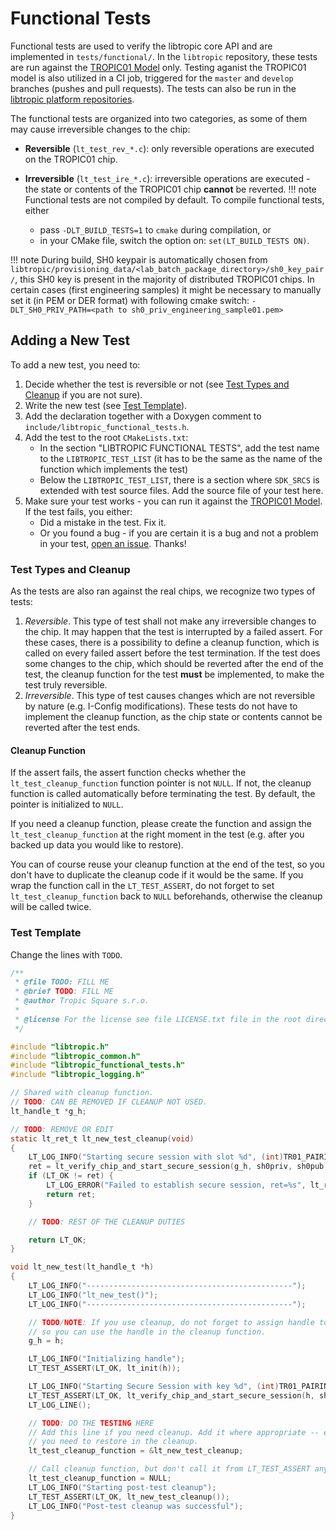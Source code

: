 # Functional Tests
Functional tests are used to verify the libtropic core API and are implemented in `tests/functional/`. In the `libtropic` repository, these tests are run against the [TROPIC01 Model](../other/tropic01_model.md) only. Testing aganist the TROPIC01 model is also utilized in a CI job, triggered for the `master` and `develop` branches (pushes and pull requests). The tests can also be run in the [libtropic platform repositories](https://github.com/tropicsquare/libtropic#get-started).

The functional tests are organized into two categories, as some of them may cause irreversible changes to the chip:

- **Reversible** (`lt_test_rev_*.c`): only reversible operations are executed on the TROPIC01 chip.
- **Irreversible** (`lt_test_ire_*.c`): irreversible operations are executed - the state or contents of the TROPIC01 chip **cannot** be reverted.
!!! note
    Functional tests are not compiled by default. To compile functional tests, either

    - pass `-DLT_BUILD_TESTS=1` to `cmake` during compilation, or
    - in your CMake file, switch the option on: `set(LT_BUILD_TESTS ON)`.

!!! note
    During build, SH0 keypair is automatically chosen from `libtropic/provisioning_data/<lab_batch_package_directory>/sh0_key_pair/`, this SH0 key is present in the majority of distributed TROPIC01 chips. In certain cases (first   engineering samples) it might be necessary to manually set it (in PEM or DER format) with following cmake switch: `-DLT_SH0_PRIV_PATH=<path to sh0_priv_engineering_sample01.pem>`

## Adding a New Test
To add a new test, you need to:

1. Decide whether the test is reversible or not (see [Test Types and Cleanup](#test-types-and-cleanup) if you are not sure).
2. Write the new test (see [Test Template](#test-template)).
3. Add the declaration together with a Doxygen comment to `include/libtropic_functional_tests.h`.
4. Add the test to the root `CMakeLists.txt`:
    - In the section "LIBTROPIC FUNCTIONAL TESTS", add the test name to the `LIBTROPIC_TEST_LIST`
      (it has to be the same as the name of the function which implements the test)
    - Below the `LIBTROPIC_TEST_LIST`, there is a section where `SDK_SRCS` is extended
      with test source files. Add the source file of your test here.
5. Make sure your test works - you can run it against the [TROPIC01 Model](../other/tropic01_model.md). If the test
   fails, you either:
    - Did a mistake in the test. Fix it.
    - Or you found a bug - if you are certain it is a bug and not a problem in your test,
      [open an issue](https://github.com/tropicsquare/libtropic/issues/new). Thanks!

### Test Types and Cleanup
As the tests are also ran against the real chips, we recognize two types of tests:

1. *Reversible*. This type of test shall not make any irreversible changes to the chip. It may
   happen that the test is interrupted by a failed assert. For these cases, there is a possibility
   to define a cleanup function, which is called on every failed assert before the test termination.
   If the test does some changes to the chip, which should be reverted after the end of the test,
   the cleanup function for the test **must** be implemented, to make the test truly reversible.
2. *Irreversible*. This type of test causes changes which are not reversible by nature (e.g. I-Config
   modifications). These tests do not have to implement the cleanup function, as the chip state or
   contents cannot be reverted after the test ends.

#### Cleanup Function
If the assert fails, the assert function checks whether the `lt_test_cleanup_function` function pointer
is not `NULL`. If not, the cleanup function is called automatically before terminating the test. By default, the pointer is initialized to `NULL`.

If you need a cleanup function, please create the function and assign the `lt_test_cleanup_function`
at the right moment in the test (e.g. after you backed up data you would like to restore).

You can of course reuse your cleanup function at the end of the test, so you don't have
to duplicate the cleanup code if it would be the same. If you wrap the function call in the `LT_TEST_ASSERT`, do not forget to set `lt_test_cleanup_function` back to `NULL` beforehands, otherwise the cleanup will be called twice.

### Test Template
Change the lines with `TODO`.

```c
/**
 * @file TODO: FILL ME
 * @brief TODO: FILL ME
 * @author Tropic Square s.r.o.
 *
 * @license For the license see file LICENSE.txt file in the root directory of this source tree.
 */

#include "libtropic.h"
#include "libtropic_common.h"
#include "libtropic_functional_tests.h"
#include "libtropic_logging.h"

// Shared with cleanup function.
// TODO: CAN BE REMOVED IF CLEANUP NOT USED.
lt_handle_t *g_h;

// TODO: REMOVE OR EDIT
static lt_ret_t lt_new_test_cleanup(void)
{
    LT_LOG_INFO("Starting secure session with slot %d", (int)TR01_PAIRING_KEY_SLOT_INDEX_0);
    ret = lt_verify_chip_and_start_secure_session(g_h, sh0priv, sh0pub, TR01_PAIRING_KEY_SLOT_INDEX_0);
    if (LT_OK != ret) {
        LT_LOG_ERROR("Failed to establish secure session, ret=%s", lt_ret_verbose(ret));
        return ret;
    }

    // TODO: REST OF THE CLEANUP DUTIES

    return LT_OK;
}

void lt_new_test(lt_handle_t *h)
{
    LT_LOG_INFO("----------------------------------------------");
    LT_LOG_INFO("lt_new_test()");
    LT_LOG_INFO("----------------------------------------------");

    // TODO/NOTE: If you use cleanup, do not forget to assign handle to a globally available pointer,
    // so you can use the handle in the cleanup function.
    g_h = h;

    LT_LOG_INFO("Initializing handle");
    LT_TEST_ASSERT(LT_OK, lt_init(h));

    LT_LOG_INFO("Starting Secure Session with key %d", (int)TR01_PAIRING_KEY_SLOT_INDEX_0);
    LT_TEST_ASSERT(LT_OK, lt_verify_chip_and_start_secure_session(h, sh0priv, sh0pub, TR01_PAIRING_KEY_SLOT_INDEX_0));
    LT_LOG_LINE();

    // TODO: DO THE TESTING HERE
    // Add this line if you need cleanup. Add it where appropriate -- e.g. after backing up data
    // you need to restore in the cleanup.
    lt_test_cleanup_function = &lt_new_test_cleanup;

    // Call cleanup function, but don't call it from LT_TEST_ASSERT anymore.
    lt_test_cleanup_function = NULL;
    LT_LOG_INFO("Starting post-test cleanup");
    LT_TEST_ASSERT(LT_OK, lt_new_test_cleanup());
    LT_LOG_INFO("Post-test cleanup was successful");
}
```